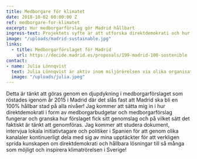 ```yaml
---
title: Medborgare för klimatet
date: 2018-10-02 00:00:00 Z
ref: medborgare-for-klimatet
excerpt: Hur medborgarförslag gör Madrid hållbart
ingress-text: Projektets syfte är att utforska direktdemokrati och hur det påverkar handlingskraften när det gäller att få igenom beslut som fokuserar på hållbarhet och miljöfrågor.
image: "/uploads/madrid-sustainable.jpg"
links:
  - title: Medborgarförslaget för Madrid
    url: https://decide.madrid.es/proposals/199-madrid-100-sostenible
contact:
- name: Julia Lönnqvist
  text: Julia Lönnqvist är aktiv inom miljörörelsen via olika organisationer och projekt fokuserade på miljö och hållbarhet såsom PUSH Sverige, AirClim och Fältbiologerna. Senast var hon med och anordnade klimatmarschen i Göteborg där PUSH Sverige tillsammans med Jordens Vänner via gruppen Solcellskapet kräver att Göteborgs stad ska genomföra sitt löfte från budgeten år 2017 där medborgarförslaget antagits att sätta solceller på alla kommunala byggnader, fast med ett mycket skarpare tidskrav .
  image: "/uploads/julia.jpeg"
---
```


Detta är tänkt att göras genom en djupdykning i medborgarförslaget som röstades igenom år 2015 i Madrid där det slås fast att Madrid ska bli en 100% hållbar stad på alla nivåer! Jag kommer att sätta mig in i hur direktdemokrati i form av medborgarbudgetar och medborgarförslag fungerar och granska hur förslaget fick sitt genomslag och på vilket sätt det faktiskt är tänkt att genomföras. Jag kommer att studera dokument, intervjua lokala initiativtagare och politiker i Spanien för att genom olika kanalaler kontinuerligt dela med sig av mina upptäckter för att verkligen sprida kunskapen om direktdemokrati och hållbara lösningar till så många som möjligt och inspirera klimatrörelsen i Sverige!

